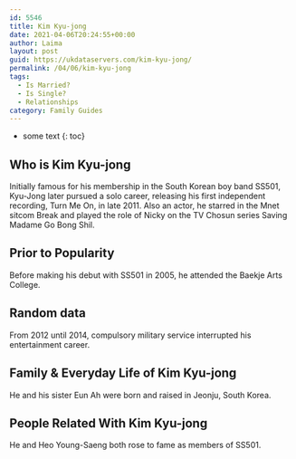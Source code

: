 ```yaml
---
id: 5546
title: Kim Kyu-jong
date: 2021-04-06T20:24:55+00:00
author: Laima
layout: post
guid: https://ukdataservers.com/kim-kyu-jong/
permalink: /04/06/kim-kyu-jong
tags:
  - Is Married?
  - Is Single?
  - Relationships
category: Family Guides
---
```


* some text
{: toc}


## Who is Kim Kyu-jong
                  
                  
                  
Initially famous for his membership in the South Korean boy band SS501, Kyu-Jong later pursued a solo career, releasing his first independent recording, Turn Me On, in late 2011. Also an actor, he starred in the Mnet sitcom Break and played the role of Nicky on the TV Chosun series Saving Madame Go Bong Shil.
                  
              
            
              
            
                
                
                
## Prior to Popularity
                  
                  
                  
Before making his debut with SS501 in 2005, he attended the Baekje Arts College.
                  
              
            
              
            
                
                
                
## Random data
                  
                  
                  
From 2012 until 2014, compulsory military service interrupted his entertainment career.
                  
              
            
              
            
                
                
                
## Family & Everyday Life of Kim Kyu-jong
                  
                  
                  
He and his sister Eun Ah were born and raised in Jeonju, South Korea.
                  
              
            
              
            
                
                
                
## People Related With Kim Kyu-jong
                  
                  
                  
He and Heo Young-Saeng both rose to fame as members of SS501.
                  
              
            
              
            
                
              
            
              
              
            
            
              
            
          
          
          